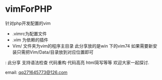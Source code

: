 vimForPHP
=========

针对php开发配置的vim

* .vimrc为配置文件
* .vim 为依赖的插件
* Vim/ 文件夹为vim的程序主目录 此分享放的是win 下的vim74 如果需要新安装只需把Vim/Data/目录放到对应位置即可
 
: 此分享 支持语法检查 代码重构 代码高亮 html简写等等 欢迎大家一起探讨.

email: qq271645773@126.com


